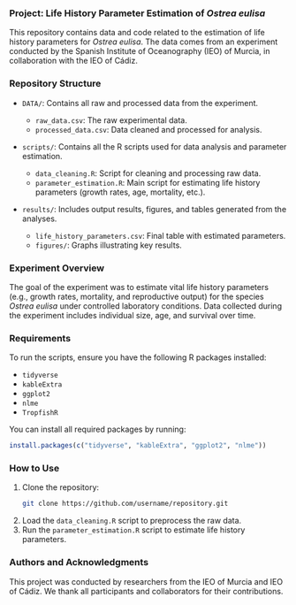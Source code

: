 ### Project: Life History Parameter Estimation of *Ostrea eulisa*

This repository contains data and code related to the estimation of life history parameters for *Ostrea eulisa*. The data comes from an experiment conducted by the Spanish Institute of Oceanography (IEO) of Murcia, in collaboration with the IEO of Cádiz.

### Repository Structure

- `DATA/`: Contains all raw and processed data from the experiment.
  - `raw_data.csv`: The raw experimental data.
  - `processed_data.csv`: Data cleaned and processed for analysis.

- `scripts/`: Contains all the R scripts used for data analysis and parameter estimation.
  - `data_cleaning.R`: Script for cleaning and processing raw data.
  - `parameter_estimation.R`: Main script for estimating life history parameters (growth rates, age, mortality, etc.).
  
- `results/`: Includes output results, figures, and tables generated from the analyses.
  - `life_history_parameters.csv`: Final table with estimated parameters.
  - `figures/`: Graphs illustrating key results.
  
### Experiment Overview

The goal of the experiment was to estimate vital life history parameters (e.g., growth rates, mortality, and reproductive output) for the species *Ostrea eulisa* under controlled laboratory conditions. Data collected during the experiment includes individual size, age, and survival over time.

### Requirements

To run the scripts, ensure you have the following R packages installed:

- `tidyverse`
- `kableExtra`
- `ggplot2`
- `nlme`
- `TropfishR`

You can install all required packages by running:

```R
install.packages(c("tidyverse", "kableExtra", "ggplot2", "nlme"))
```

### How to Use

1. Clone the repository:
   ```bash
   git clone https://github.com/username/repository.git
   ```
2. Load the `data_cleaning.R` script to preprocess the raw data.
3. Run the `parameter_estimation.R` script to estimate life history parameters.

### Authors and Acknowledgments

This project was conducted by researchers from the IEO of Murcia and IEO of Cádiz. We thank all participants and collaborators for their contributions.

